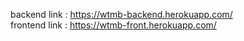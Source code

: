 backend link : https://wtmb-backend.herokuapp.com/
<br> 
frontend link : https://wtmb-front.herokuapp.com/